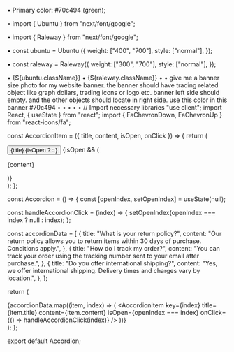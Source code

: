 • Primary color: #70c494  (green);

• import { Ubuntu } from "next/font/google";

• import { Raleway } from "next/font/google";

• const ubuntu = Ubuntu ({ weight: ["400", "700"], style: ["normal"], });

• const raleway = Raleway({ weight: ["300", "700"], style: ["normal"], });

 • {${ubuntu.className}}
• {${raleway.className}}
• 
• give me a banner size photo for my website banner. the banner should have trading related object like graph dollars, trading icons or logo etc. banner left side should empty. and the other objects should locate in right side. 
use this color  in this banner #70c494
• 
• 
• 
• 
• // Import necessary libraries
"use client";
import React, { useState } from "react";
import { FaChevronDown, FaChevronUp } from "react-icons/fa";

const AccordionItem = ({ title, content, isOpen, onClick }) => {
  return (
    <div className="border rounded-md shadow-sm mb-4 overflow-hidden">
      <button
        className="w-full flex justify-between items-center p-4 bg-gray-100 text-left"
        onClick={onClick}
      >
        <span className="text-lg font-medium">{title}</span>
        {isOpen ? <FaChevronUp /> : <FaChevronDown />}
      </button>
      {isOpen && (
        <div className="p-4 bg-white text-gray-700">
          <p>{content}</p>
        </div>
      )}
    </div>
  );
};

const Accordion = () => {
  const [openIndex, setOpenIndex] = useState(null);

  const handleAccordionClick = (index) => {
    setOpenIndex(openIndex === index ? null : index);
  };

  const accordionData = [
    {
      title: "What is your return policy?",
      content:
        "Our return policy allows you to return items within 30 days of purchase. Conditions apply.",
    },
    {
      title: "How do I track my order?",
      content:
        "You can track your order using the tracking number sent to your email after purchase.",
    },
    {
      title: "Do you offer international shipping?",
      content:
        "Yes, we offer international shipping. Delivery times and charges vary by location.",
    },
  ];

  return (
    <div className="h-[400px] overflow-y-auto">
      {accordionData.map((item, index) => (
        <AccordionItem
          key={index}
          title={item.title}
          content={item.content}
          isOpen={openIndex === index}
          onClick={() => handleAccordionClick(index)}
        />
      ))}
    </div>
  );
};

export default Accordion;




